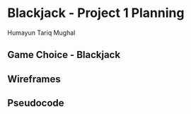 # Blackjack - Project 1 Planning

Humayun Tariq Mughal

## Game Choice - Blackjack

## Wireframes

## Pseudocode